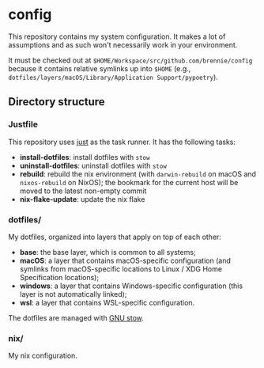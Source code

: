 # config

This repository contains my system configuration. It makes a lot of assumptions and as such won't
necessarily work in your environment.

It must be checked out at `$HOME/Workspace/src/github.com/brennie/config` because it contains
relative symlinks up into `$HOME` (e.g.,
`dotfiles/layers/macOS/Library/Application Support/pypoetry`).

## Directory structure

### Justfile

This repository uses [just][just] as the task runner. It has the following
tasks:

- **install-dotfiles**: install dotfiles with `stow`
- **uninstall-dotfiles**: uninstall dotfiles with `stow`
- **rebuild**: rebuild the nix environment (with `darwin-rebuild` on macOS and `nixos-rebuild` on
  NixOS); the bookmark for the current host will be moved to the latest non-empty commit
- **nix-flake-update**: update the nix flake

### dotfiles/

My dotfiles, organized into layers that apply on top of each other:

- **base**: the base layer, which is common to all systems;
- **macOS**: a layer that contains macOS-specific configuration (and symlinks from macOS-specific
  locations to Linux / XDG Home Specification locations);
- **windows**: a layer that contains Windows-specific configuration (this layer is not
  automatically linked);
- **wsl**: a layer that contains WSL-specific configuration.

The dotfiles are managed with [GNU stow][stow].

### nix/

My nix configuration.

[just]: https://github.com/casey/just
[stow]: https://www.gnu.org/software/stow/stow.html
